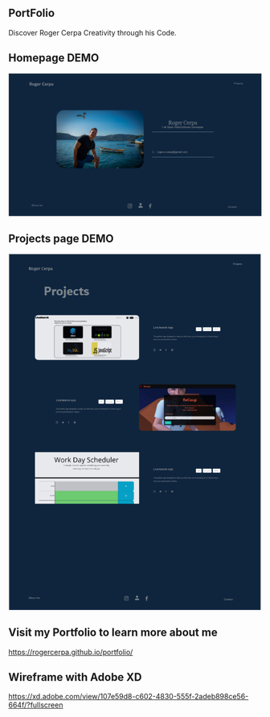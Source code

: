## PortFolio
Discover Roger Cerpa Creativity through his Code.


## Homepage DEMO
![Homepage](https://github.com/rogercerpa/portfolio/blob/master/public/Assets/images/homepage-demo.PNG)

## Projects page DEMO
![Project-Page](https://github.com/rogercerpa/portfolio/blob/master/public/Assets/images/project-page.PNG)



## Visit my Portfolio to learn more about me
 https://rogercerpa.github.io/portfolio/


## Wireframe with Adobe XD
https://xd.adobe.com/view/107e59d8-c602-4830-555f-2adeb898ce56-664f/?fullscreen
